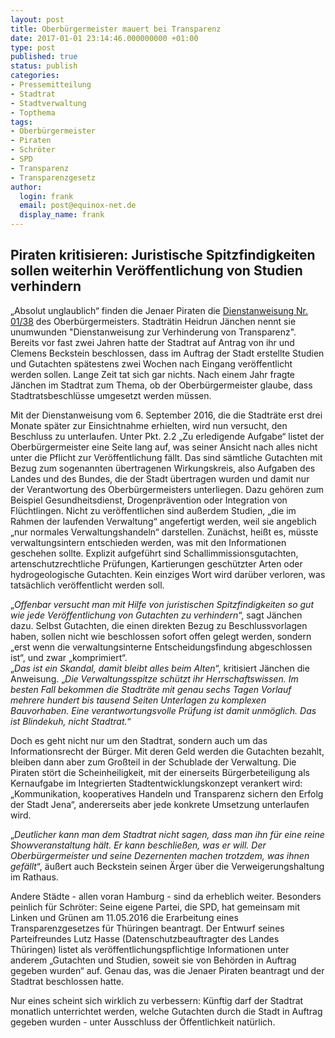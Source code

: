 ```yaml
---
layout: post
title: Oberbürgermeister mauert bei Transparenz
date: 2017-01-01 23:14:46.000000000 +01:00
type: post
published: true
status: publish
categories:
- Pressemitteilung
- Stadtrat
- Stadtverwaltung
- Topthema
tags:
- Oberbürgermeister
- Piraten
- Schröter
- SPD
- Transparenz
- Transparenzgesetz
author:
  login: frank
  email: post@equinox-net.de
  display_name: frank
---
```

Piraten kritisieren: Juristische Spitzfindigkeiten sollen weiterhin Veröffentlichung von Studien verhindern
-----------------------------------------------------------------------------------------------------------
„Absolut unglaublich“ finden die Jenaer Piraten die [Dienstanweisung Nr. 01/38]({{site.baseurl}}/attachments/DA-1-38.pdf) des Oberbürgermeisters. Stadträtin Heidrun Jänchen nennt sie unumwunden "Dienstanweisung zur Verhinderung von Transparenz". Bereits vor fast zwei Jahren hatte der Stadtrat auf Antrag von ihr und Clemens Beckstein beschlossen, dass im Auftrag der Stadt erstellte Studien und Gutachten spätestens zwei Wochen nach Eingang veröffentlicht werden sollen. Lange Zeit tat sich gar nichts. Nach einem Jahr fragte Jänchen im Stadtrat zum Thema, ob der Oberbürgermeister glaube, dass Stadtratsbeschlüsse umgesetzt werden müssen.

Mit der Dienstanweisung vom 6. September 2016, die die Stadträte erst drei Monate später zur Einsichtnahme erhielten, wird nun versucht, den Beschluss zu unterlaufen. Unter Pkt. 2.2 „Zu erledigende Aufgabe“ listet der Oberbürgermeister eine Seite lang auf, was seiner Ansicht nach alles nicht unter die Pflicht zur Veröffentlichung fällt. Das sind sämtliche Gutachten mit Bezug zum sogenannten übertragenen Wirkungskreis, also Aufgaben des Landes und des Bundes, die der Stadt übertragen wurden und damit nur der Verantwortung des Oberbürgermeisters unterliegen. Dazu gehören zum Beispiel Gesundheitsdienst, Drogenprävention oder Integration von Flüchtlingen. Nicht zu veröffentlichen sind außerdem Studien, „die im Rahmen der laufenden Verwaltung“ angefertigt werden, weil sie angeblich „nur normales Verwaltungshandeln“ darstellen. Zunächst, heißt es, müsste verwaltungsintern entschieden werden, was mit den Informationen geschehen sollte. Explizit aufgeführt sind Schallimmissionsgutachten, artenschutzrechtliche Prüfungen, Kartierungen geschützter Arten oder hydrogeologische Gutachten. Kein einziges Wort wird darüber verloren, was tatsächlich veröffentlicht werden soll.

„_Offenbar versucht man mit Hilfe von juristischen Spitzfindigkeiten so gut wie jede Veröffentlichung von Gutachten zu verhindern_“, sagt Jänchen dazu. Selbst Gutachten, die einen direkten Bezug zu Beschlussvorlagen haben, sollen nicht wie beschlossen sofort offen gelegt werden, sondern „erst wenn die verwaltungsinterne Entscheidungsfindung abgeschlossen ist“, und zwar „komprimiert“.<br />
„_Das ist ein Skandal, damit bleibt alles beim Alten_“, kritisiert Jänchen die Anweisung. „_Die Verwaltungsspitze schützt ihr Herrschaftswissen. Im besten Fall bekommen die Stadträte mit genau sechs Tagen Vorlauf mehrere hundert bis tausend Seiten Unterlagen zu komplexen Bauvorhaben. Eine verantwortungsvolle Prüfung ist damit unmöglich. Das ist Blindekuh, nicht Stadtrat._“

Doch es geht nicht nur um den Stadtrat, sondern auch um das Informationsrecht der Bürger. Mit deren Geld werden die Gutachten bezahlt, bleiben dann aber zum Großteil in der Schublade der Verwaltung. Die Piraten stört die Scheinheiligkeit, mit der einerseits Bürgerbeteiligung als Kernaufgabe im Integrierten Stadtentwicklungskonzept verankert wird: „Kommunikation, kooperatives Handeln und Transparenz sichern den Erfolg der Stadt Jena“, andererseits aber jede konkrete Umsetzung unterlaufen wird.

„_Deutlicher kann man dem Stadtrat nicht sagen, dass man ihn für eine reine Showveranstaltung hält. Er kann beschließen, was er will. Der Oberbürgermeister und seine Dezernenten machen trotzdem, was ihnen gefällt_“, äußert auch Beckstein seinen Ärger über die Verweigerungshaltung im Rathaus.

Andere Städte - allen voran Hamburg - sind da erheblich weiter. Besonders peinlich für Schröter: Seine eigene Partei, die SPD, hat gemeinsam mit Linken und Grünen am 11.05.2016 die Erarbeitung eines Transparenzgesetzes für Thüringen beantragt. Der Entwurf seines Parteifreundes Lutz Hasse (Datenschutzbeauftragter des Landes Thüringen) listet als veröffentlichungspflichtige Informationen unter anderem „Gutachten und Studien, soweit sie von Behörden in Auftrag gegeben wurden“ auf. Genau das, was die Jenaer Piraten beantragt und der Stadtrat beschlossen hatte.

Nur eines scheint sich wirklich zu verbessern: Künftig darf der Stadtrat monatlich unterrichtet werden, welche Gutachten durch die Stadt in Auftrag gegeben wurden - unter Ausschluss der Öffentlichkeit natürlich.
